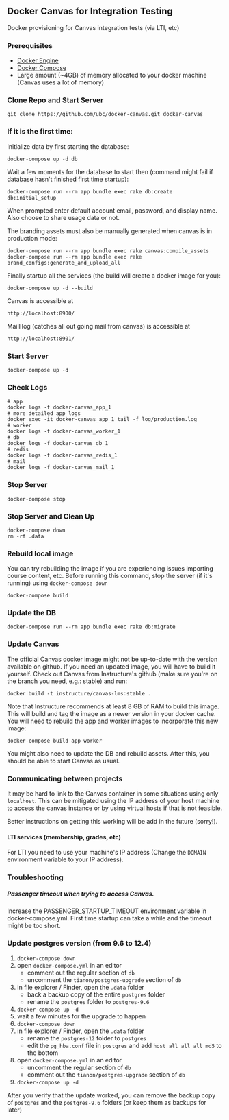 Docker Canvas for Integration Testing
-------------------------------

Docker provisioning for Canvas integration tests (via LTI, etc)

### Prerequisites

* [Docker Engine](https://docs.docker.com/engine/installation/)
* [Docker Compose](https://docs.docker.com/compose/install/)
* Large amount (~4GB) of memory allocated to your docker machine (Canvas uses a lot of memory)

### Clone Repo and Start Server

    git clone https://github.com/ubc/docker-canvas.git docker-canvas

### If it is the first time:

Initialize data by first starting the database:

    docker-compose up -d db

Wait a few moments for the database to start then (command might fail if database hasn't finished first time startup):

    docker-compose run --rm app bundle exec rake db:create db:initial_setup


When prompted enter default account email, password, and display name. Also choose to share usage data or not.

The branding assets must also be manually generated when canvas is in production mode:

    docker-compose run --rm app bundle exec rake canvas:compile_assets
    docker-compose run --rm app bundle exec rake brand_configs:generate_and_upload_all


Finally startup all the services (the build will create a docker image for you):

    docker-compose up -d --build

Canvas is accessible at

    http://localhost:8900/

MailHog (catches all out going mail from canvas) is accessible at

    http://localhost:8901/

### Start Server

    docker-compose up -d

### Check Logs

    # app
    docker logs -f docker-canvas_app_1
    # more detailed app logs
    docker exec -it docker-canvas_app_1 tail -f log/production.log
    # worker
    docker logs -f docker-canvas_worker_1
    # db
    docker logs -f docker-canvas_db_1
    # redis
    docker logs -f docker-canvas_redis_1
    # mail
    docker logs -f docker-canvas_mail_1

### Stop Server

    docker-compose stop

### Stop Server and Clean Up

    docker-compose down
    rm -rf .data

### Rebuild local image

You can try rebuilding the image if you are experiencing issues importing course content, etc. Before running this command, stop the server (if it's running) using `docker-compose down`

    docker-compose build

### Update the DB

    docker-compose run --rm app bundle exec rake db:migrate

### Update Canvas

The official Canvas docker image might not be up-to-date with the version available on github. If you need an updated image, you will have to build it yourself. Check out Canvas from Instructure's github (make sure you're on the branch you need, e.g.: stable) and run:

    docker build -t instructure/canvas-lms:stable .

Note that Instructure recommends at least 8 GB of RAM to build this image. This will build and tag the image as a newer version in your docker cache. You will need to rebuild the app and worker images to incorporate this new image:

    docker-compose build app worker

You might also need to update the DB and rebuild assets. After this, you should be able to start Canvas as usual.

### Communicating between projects

It may be hard to link to the Canvas container in some situations using only `localhost`. This can be mitigated using the IP address of your host machine to access the canvas instance or by using virtual hosts if that is not feasible.

Better instructions on getting this working will be add in the future (sorry!).

#### LTI services (membership, grades, etc)

For LTI you need to use your machine's IP address (Change the `DOMAIN` environment variable to your IP address).

### Troubleshooting

##### Passenger timeout when trying to access Canvas.

Increase the PASSENGER_STARTUP_TIMEOUT environment variable in docker-compose.yml. First time startup can take a while and the timeout might be too short.

### Update postgres version (from 9.6 to 12.4)

1. `docker-compose down`
1. open `docker-compose.yml` in an editor
    - comment out the regular section of `db`
    - uncomment the `tianon/postgres-upgrade` section of `db`
1. in file explorer / Finder, open the `.data` folder
    - back a backup copy of the entire `postgres` folder
    - rename the `postgres` folder to `postgres-9.6`
1. `docker-compose up -d`
1. wait a few minutes for the upgrade to happen
1. `docker-compose down`
1. in file explorer / Finder, open the `.data` folder
    - rename the `postgres-12` folder to `postgres`
    - edit the `pg_hba.conf` file in `postgres` and add `host all all all md5` to the bottom
1. open `docker-compose.yml` in an editor
    - uncomment the regular section of `db`
    - comment out the `tianon/postgres-upgrade` section of `db`
1. `docker-compose up -d`


After you verify that the update worked, you can remove the backup copy of `postgres` and the `postgres-9.6` folders (or keep them as backups for later)
